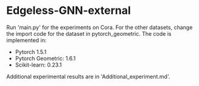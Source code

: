 # Edgeless-GNN-external

Run 'main.py' for the experiments on Cora. For the other datasets, change the import code for the dataset in pytorch_geometric.
The code is implemented in:
- Pytorch 1.5.1
- Pytorch Geometric: 1.6.1
- Scikit-learn: 0.23.1

Additional experimental results are in 'Additional_experiment.md'.
